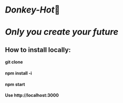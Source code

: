 # ***Donkey-Hot***:horse:
# ***Only you create your future***
## How to install locally:
#### git clone
#### npm install -i
#### npm start
#### Use http://localhost:3000
